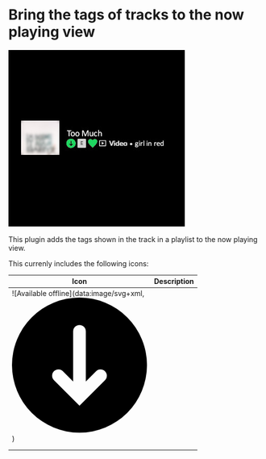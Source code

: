 # Bring the tags of tracks to the now playing view

![Preview image](https://raw.githubusercontent.com/Plueres/spicetify-extensions/main/track-tags/preview.jpg)

This plugin adds the tags shown in the track in a playlist to the now playing view.

This currenly includes the following icons:

| Icon | Description |
|------|-------------|
| ![Available offline](data:image/svg+xml,<svg xmlns='http://www.w3.org/2000/svg' role='img' aria-hidden='false' viewBox='0 0 16 16' class='Svg-sc-ytk21e-0 Svg-img-icon-small-textBrightAccent'><title>Available offline</title><path d='M0 8a8 8 0 1 1 16 0A8 8 0 0 1 0 8zm8-4.75a.75.75 0 0 0-.75.75v5.94L6.055 8.744a.75.75 0 1 0-1.06 1.06L8 12.811l3.005-3.006a.75.75 0 1 0-1.06-1.06L8.75 9.939V4A.75.75 0 0 0 8 3.25z'></path></svg>) | |
| | |
| | |
